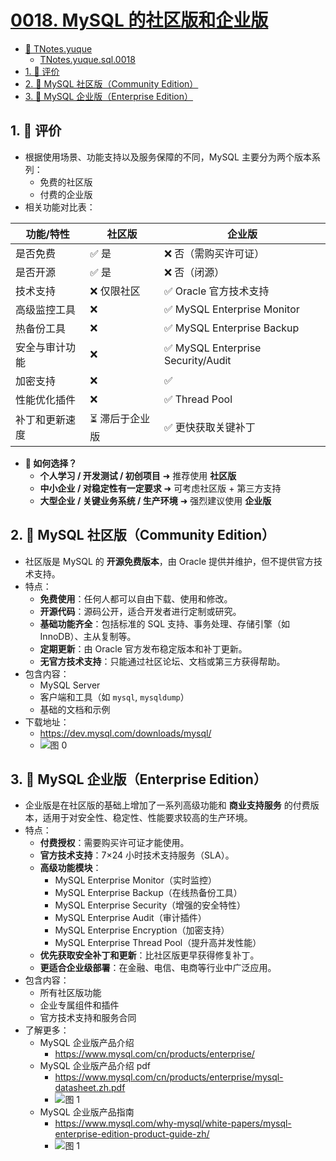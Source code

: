# [0018. MySQL 的社区版和企业版](https://github.com/tnotesjs/TNotes.sql/tree/main/notes/0018.%20MySQL%20%E7%9A%84%E7%A4%BE%E5%8C%BA%E7%89%88%E5%92%8C%E4%BC%81%E4%B8%9A%E7%89%88)

<!-- region:toc -->

- [📂 TNotes.yuque](https://www.yuque.com/tdahuyou/tnotes.yuque/)
  - [TNotes.yuque.sql.0018](https://www.yuque.com/tdahuyou/tnotes.yuque/sql.0018)
- [1. 🫧 评价](#1--评价)
- [2. 📒 MySQL 社区版（Community Edition）](#2--mysql-社区版community-edition)
- [3. 📒 MySQL 企业版（Enterprise Edition）](#3--mysql-企业版enterprise-edition)

<!-- endregion:toc -->

## 1. 🫧 评价

- 根据使用场景、功能支持以及服务保障的不同，MySQL 主要分为两个版本系列：
  - 免费的社区版
  - 付费的企业版
- 相关功能对比表：

| 功能/特性      | 社区版          | 企业版                             |
| -------------- | --------------- | ---------------------------------- |
| 是否免费       | ✅ 是           | ❌ 否（需购买许可证）              |
| 是否开源       | ✅ 是           | ❌ 否（闭源）                      |
| 技术支持       | ❌ 仅限社区     | ✅ Oracle 官方技术支持             |
| 高级监控工具   | ❌              | ✅ MySQL Enterprise Monitor        |
| 热备份工具     | ❌              | ✅ MySQL Enterprise Backup         |
| 安全与审计功能 | ❌              | ✅ MySQL Enterprise Security/Audit |
| 加密支持       | ❌              | ✅                                 |
| 性能优化插件   | ❌              | ✅ Thread Pool                     |
| 补丁和更新速度 | ⏳ 滞后于企业版 | ✅ 更快获取关键补丁                |

- **🤔 如何选择？**
  - **个人学习 / 开发测试 / 初创项目** ➜ 推荐使用 **社区版**
  - **中小企业 / 对稳定性有一定要求** ➜ 可考虑社区版 + 第三方支持
  - **大型企业 / 关键业务系统 / 生产环境** ➜ 强烈建议使用 **企业版**

## 2. 📒 MySQL 社区版（Community Edition）

- 社区版是 MySQL 的 **开源免费版本**，由 Oracle 提供并维护，但不提供官方技术支持。
- 特点：
  - **免费使用**：任何人都可以自由下载、使用和修改。
  - **开源代码**：源码公开，适合开发者进行定制或研究。
  - **基础功能齐全**：包括标准的 SQL 支持、事务处理、存储引擎（如 InnoDB）、主从复制等。
  - **定期更新**：由 Oracle 官方发布稳定版本和补丁更新。
  - **无官方技术支持**：只能通过社区论坛、文档或第三方获得帮助。
- 包含内容：
  - MySQL Server
  - 客户端和工具（如 `mysql`, `mysqldump`）
  - 基础的文档和示例
- 下载地址：
  - https://dev.mysql.com/downloads/mysql/
  - ![图 0](https://cdn.jsdelivr.net/gh/tnotesjs/imgs@main/2025-05-17-07-45-02.png)

## 3. 📒 MySQL 企业版（Enterprise Edition）

- 企业版是在社区版的基础上增加了一系列高级功能和 **商业支持服务** 的付费版本，适用于对安全性、稳定性、性能要求较高的生产环境。
- 特点：
  - **付费授权**：需要购买许可证才能使用。
  - **官方技术支持**：7×24 小时技术支持服务（SLA）。
  - **高级功能模块**：
    - MySQL Enterprise Monitor（实时监控）
    - MySQL Enterprise Backup（在线热备份工具）
    - MySQL Enterprise Security（增强的安全特性）
    - MySQL Enterprise Audit（审计插件）
    - MySQL Enterprise Encryption（加密支持）
    - MySQL Enterprise Thread Pool（提升高并发性能）
  - **优先获取安全补丁和更新**：比社区版更早获得修复补丁。
  - **更适合企业级部署**：在金融、电信、电商等行业中广泛应用。
- 包含内容：
  - 所有社区版功能
  - 企业专属组件和插件
  - 官方技术支持和服务合同
- 了解更多：
  - MySQL 企业版产品介绍
    - https://www.mysql.com/cn/products/enterprise/
  - MySQL 企业版产品介绍 pdf
    - https://www.mysql.com/cn/products/enterprise/mysql-datasheet.zh.pdf
    - ![图 1](https://cdn.jsdelivr.net/gh/tnotesjs/imgs@main/2025-05-17-07-53-37.png)
  - MySQL 企业版产品指南
    - https://www.mysql.com/why-mysql/white-papers/mysql-enterprise-edition-product-guide-zh/
    - ![图 1](https://cdn.jsdelivr.net/gh/tnotesjs/imgs@main/2025-05-16-23-19-36.png)
